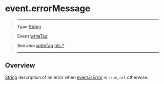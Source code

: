 # event.errorMessage

> --------------------- ------------------------------------------------------------------------------------------
> __Type__              [String](https://docs.coronalabs.com/api/type/String.html)

> __Event__             [writeTag](/plugin/nfc/event/writeTag/index.md)

> __See also__          [writeTag](/plugin/nfc/event/writeTag/index.md)
>						[nfc.*](/plugin/nfc/index.md)
> --------------------- ------------------------------------------------------------------------------------------

## Overview

[String](https://docs.coronalabs.com/api/type/String.html) description of an error when [event.isError](/plugin/nfc/event/writeTag/isError.md) is `true`, `nil` otherwise.